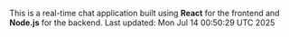 This is a real-time chat application built using **React** for the frontend and **Node.js** for the backend.
Last updated: Mon Jul 14 00:50:29 UTC 2025
